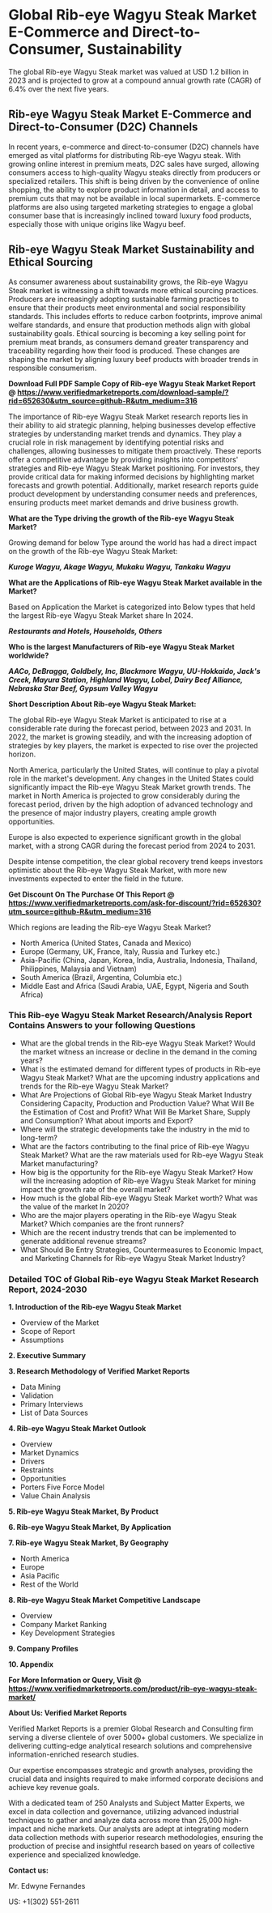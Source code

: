 <h1>Global Rib-eye Wagyu Steak Market E-Commerce and Direct-to-Consumer, Sustainability</h1><p class=""><p>The global Rib-eye Wagyu Steak market was valued at USD 1.2 billion in 2023 and is projected to grow at a compound annual growth rate (CAGR) of 6.4% over the next five years.</p><h2>Rib-eye Wagyu Steak Market E-Commerce and Direct-to-Consumer (D2C) Channels</h2><p>In recent years, e-commerce and direct-to-consumer (D2C) channels have emerged as vital platforms for distributing Rib-eye Wagyu steak. With growing online interest in premium meats, D2C sales have surged, allowing consumers access to high-quality Wagyu steaks directly from producers or specialized retailers. This shift is being driven by the convenience of online shopping, the ability to explore product information in detail, and access to premium cuts that may not be available in local supermarkets. E-commerce platforms are also using targeted marketing strategies to engage a global consumer base that is increasingly inclined toward luxury food products, especially those with unique origins like Wagyu beef.<h2>Rib-eye Wagyu Steak Market Sustainability and Ethical Sourcing</h2><p>As consumer awareness about sustainability grows, the Rib-eye Wagyu Steak market is witnessing a shift towards more ethical sourcing practices. Producers are increasingly adopting sustainable farming practices to ensure that their products meet environmental and social responsibility standards. This includes efforts to reduce carbon footprints, improve animal welfare standards, and ensure that production methods align with global sustainability goals. Ethical sourcing is becoming a key selling point for premium meat brands, as consumers demand greater transparency and traceability regarding how their food is produced. These changes are shaping the market by aligning luxury beef products with broader trends in responsible consumerism.</p></p><p class=""><strong>Download Full PDF Sample Copy of Rib-eye Wagyu Steak Market Report @ <a href="https://www.verifiedmarketreports.com/download-sample/?rid=652630&utm_source=github-R&utm_medium=316" target="_blank">https://www.verifiedmarketreports.com/download-sample/?rid=652630&utm_source=github-R&utm_medium=316</a></strong></p><p>The importance of&nbsp;Rib-eye Wagyu Steak Market research reports lies in their ability to aid strategic planning, helping businesses develop effective strategies by understanding market trends and dynamics. They play a crucial role in risk management by identifying potential risks and challenges, allowing businesses to mitigate them proactively. These reports offer a competitive advantage by providing insights into competitors' strategies and Rib-eye Wagyu Steak Market positioning. For investors, they provide critical data for making informed decisions by highlighting market forecasts and growth potential. Additionally, market research reports guide product development by understanding consumer needs and preferences, ensuring products meet market demands and drive business growth.</p><p><strong>What are the&nbsp;Type driving the growth of the Rib-eye Wagyu Steak Market?</strong></p><p id="" class="">Growing demand for below Type around the world has had a direct impact on the growth of the Rib-eye Wagyu Steak Market:</p><p class=""><em><strong>Kuroge Wagyu, Akage Wagyu, Mukaku Wagyu, Tankaku Wagyu</strong></em></p><p class=""><strong>What are the&nbsp;Applications&nbsp;of Rib-eye Wagyu Steak Market available in the Market?</strong></p><p id="" class="">Based on Application the Market is categorized into Below types that held the largest Rib-eye Wagyu Steak Market share In 2024.</p><p class=""><em><strong>Restaurants and Hotels, Households, Others</strong></em></p><p class=""><strong>Who is the largest Manufacturers of Rib-eye Wagyu Steak Market worldwide?</strong></p><p><em><strong>AACo, DeBragga, Goldbely, Inc, Blackmore Wagyu, UU-Hokkaido, Jack's Creek, Mayura Station, Highland Wagyu, Lobel, Dairy Beef Alliance, Nebraska Star Beef, Gypsum Valley Wagyu</strong></em></p><p id="" class=""><strong>Short Description About Rib-eye Wagyu Steak Market:</strong></p><p>The global Rib-eye Wagyu Steak Market is anticipated to rise at a considerable rate during the forecast period, between 2023 and 2031. In 2022, the market is growing steadily, and with the increasing adoption of strategies by key players, the market is expected to rise over the projected horizon.</p><p>North America, particularly the United States, will continue to play a pivotal role in the market's development. Any changes in the United States could significantly impact the Rib-eye Wagyu Steak Market growth trends. The market in North America is projected to grow considerably during the forecast period, driven by the high adoption of advanced technology and the presence of major industry players, creating ample growth opportunities.</p><p>Europe is also expected to experience significant growth in the global market, with a strong CAGR during the forecast period from 2024 to 2031.</p><p>Despite intense competition, the clear global recovery trend keeps investors optimistic about the Rib-eye Wagyu Steak Market, with more new investments expected to enter the field in the future.</p><p id="" class=""><strong>Get Discount On The Purchase Of This Report @ <a href="https://www.verifiedmarketreports.com/ask-for-discount/?rid=652630?utm_source=github-R&utm_medium=316" target="_blank">https://www.verifiedmarketreports.com/ask-for-discount/?rid=652630?utm_source=github-R&utm_medium=316</a></strong></p><p class="">Which regions are leading the Rib-eye Wagyu Steak Market?</p><ul><li>North America (United States, Canada and Mexico)</li><li>Europe (Germany, UK, France, Italy, Russia and Turkey etc.)</li><li>Asia-Pacific (China, Japan, Korea, India, Australia, Indonesia, Thailand, Philippines, Malaysia and Vietnam)</li><li>South America (Brazil, Argentina, Columbia etc.)</li><li>Middle East and Africa (Saudi Arabia, UAE, Egypt, Nigeria and South Africa)</li></ul><h3 id="" class="">This Rib-eye Wagyu Steak Market Research/Analysis Report Contains Answers to your following Questions</h3><ul><li>What are the global trends in the Rib-eye Wagyu Steak Market? Would the market witness an increase or decline in the demand in the coming years?</li><li>What is the estimated demand for different types of products in Rib-eye Wagyu Steak Market? What are the upcoming industry applications and trends for the Rib-eye Wagyu Steak Market?</li><li>What Are Projections of Global Rib-eye Wagyu Steak Market Industry Considering Capacity, Production and Production Value? What Will Be the Estimation of Cost and Profit? What Will Be Market Share, Supply and Consumption? What about imports and Export?</li><li>Where will the strategic developments take the industry in the mid to long-term?</li><li>What are the factors contributing to the final price of Rib-eye Wagyu Steak Market? What are the raw materials used for Rib-eye Wagyu Steak Market manufacturing?</li><li>How big is the opportunity for the Rib-eye Wagyu Steak Market? How will the increasing adoption of Rib-eye Wagyu Steak Market for mining impact the growth rate of the overall market?</li><li>How much is the global Rib-eye Wagyu Steak Market worth? What was the value of the market In 2020?</li><li>Who are the major players operating in the Rib-eye Wagyu Steak Market? Which companies are the front runners?</li><li>Which are the recent industry trends that can be implemented to generate additional revenue streams?</li><li>What Should Be Entry Strategies, Countermeasures to Economic Impact, and Marketing Channels for Rib-eye Wagyu Steak Market Industry?</li></ul><h3 id="" class="">Detailed TOC of Global Rib-eye Wagyu Steak Market Research Report, 2024-2030</h3><p id="" class=""><strong>1. Introduction of the Rib-eye Wagyu Steak Market</strong></p><ul><li>Overview of the Market</li><li>Scope of Report</li><li>Assumptions</li></ul><p id="" class=""><strong>2. Executive Summary</strong></p><p id="" class=""><strong>3. Research Methodology of Verified Market Reports</strong></p><ul><li>Data Mining</li><li>Validation</li><li>Primary Interviews</li><li>List of Data Sources</li></ul><p id="" class=""><strong>4. Rib-eye Wagyu Steak Market Outlook</strong></p><ul><li>Overview</li><li>Market Dynamics</li><li>Drivers</li><li>Restraints</li><li>Opportunities</li><li>Porters Five Force Model</li><li>Value Chain Analysis</li></ul><p id="" class=""><strong>5. Rib-eye Wagyu Steak Market, By Product</strong></p><p id="" class=""><strong>6. Rib-eye Wagyu Steak Market, By Application</strong></p><p id="" class=""><strong>7. Rib-eye Wagyu Steak Market, By Geography</strong></p><ul><li>North America</li><li>Europe</li><li>Asia Pacific</li><li>Rest of the World</li></ul><p id="" class=""><strong>8. Rib-eye Wagyu Steak Market Competitive Landscape</strong></p><ul><li>Overview</li><li>Company Market Ranking</li><li>Key Development Strategies</li></ul><p id="" class=""><strong>9. Company Profiles</strong></p><p id="" class=""><strong>10. Appendix</strong></p><p id="" class=""><strong>For More Information or Query, Visit @ <a href="https://www.verifiedmarketreports.com/product/rib-eye-wagyu-steak-market/" target="_blank">https://www.verifiedmarketreports.com/product/rib-eye-wagyu-steak-market/</a></strong></p><p id="" class=""><strong>About Us: Verified Market Reports</strong></p><p id="" class="">Verified Market Reports is a premier Global Research and Consulting firm serving a diverse clientele of over 5000+ global customers. We specialize in delivering cutting-edge analytical research solutions and comprehensive information-enriched research studies.</p><p id="" class="">Our expertise encompasses strategic and growth analyses, providing the crucial data and insights required to make informed corporate decisions and achieve key revenue goals.</p><p id="" class="">With a dedicated team of 250 Analysts and Subject Matter Experts, we excel in data collection and governance, utilizing advanced industrial techniques to gather and analyze data across more than 25,000 high-impact and niche markets. Our analysts are adept at integrating modern data collection methods with superior research methodologies, ensuring the production of precise and insightful research based on years of collective experience and specialized knowledge.</p><p id="" class=""><strong>Contact us:</strong></p><p id="" class="">Mr. Edwyne Fernandes</p><p id="" class="">US: +1(302) 551-2611</p>